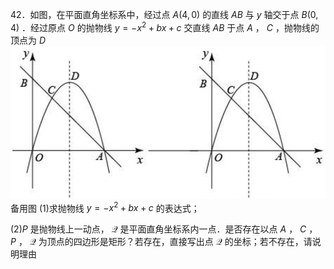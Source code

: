 42．如图，在平面直角坐标系中，经过点 $A ( 4 , 0 )$ 的直线 $A B$ 与 $y$ 轴交于点 $B \left( 0 , 4 \right)$ ．经过原点 $O$ 的抛物线 $y = - x ^ { 2 } + b x + c$ 交直线 $A B$ 于点 $A$ ， $C$ ，抛物线的顶点为 $D$
![](<../../qs_image_DB/专题3-2_一网打尽14类·二次函数的存在性问题（解析版）_/75316835ef577fd5e35779d2ebcbc41deadde2121bc0a6e9126875eec60a52fd.jpg>)  
备用图
(1)求抛物线 $y = - x ^ { 2 } + b x + c$ 的表达式；

$( 2 ) P$ 是抛物线上一动点， $\mathcal { Q }$ 是平面直角坐标系内一点．是否存在以点 $A$ ， $C$ ， $P$ ， $\mathcal { Q }$ 为顶点的四边形是矩形？若存在，直接写出点 $\mathcal { Q }$ 的坐标；若不存在，请说明理由
